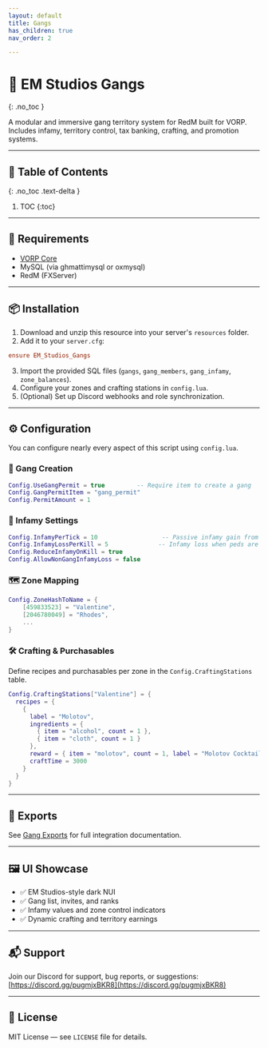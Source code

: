 ```yaml
---
layout: default
title: Gangs
has_children: true
nav_order: 2

---
```


# 🏴 EM Studios Gangs
{: .no_toc }

A modular and immersive gang territory system for RedM built for VORP. Includes infamy, territory control, tax banking, crafting, and promotion systems.

---

## 📑 Table of Contents
{: .no_toc .text-delta }

1. TOC
{:toc}

---

## 🔧 Requirements

- [VORP Core](https://github.com/VORPCORE/vorp_core-lua)
- MySQL (via ghmattimysql or oxmysql)
- RedM (FXServer)

---

## 📦 Installation

1. Download and unzip this resource into your server's `resources` folder.
2. Add it to your `server.cfg`:

```cfg
ensure EM_Studios_Gangs
```

3. Import the provided SQL files (`gangs`, `gang_members`, `gang_infamy`, `zone_balances`).
4. Configure your zones and crafting stations in `config.lua`.
5. (Optional) Set up Discord webhooks and role synchronization.

---

## ⚙️ Configuration

You can configure nearly every aspect of this script using `config.lua`.

### 🔐 Gang Creation

```lua
Config.UseGangPermit = true         -- Require item to create a gang
Config.GangPermitItem = "gang_permit"
Config.PermitAmount = 1
```

### 🧾 Infamy Settings

```lua
Config.InfamyPerTick = 10                  -- Passive infamy gain from KOTH
Config.InfamyLossPerKill = 5              -- Infamy loss when peds are killed
Config.ReduceInfamyOnKill = true
Config.AllowNonGangInfamyLoss = false
```

### 🗺️ Zone Mapping

```lua
Config.ZoneHashToName = {
    [459833523] = "Valentine",
    [2046780049] = "Rhodes",
    ...
}
```

### 🛠️ Crafting & Purchasables

Define recipes and purchasables per zone in the `Config.CraftingStations` table.

```lua
Config.CraftingStations["Valentine"] = {
  recipes = {
    {
      label = "Molotov",
      ingredients = {
        { item = "alcohol", count = 1 },
        { item = "cloth", count = 1 }
      },
      reward = { item = "molotov", count = 1, label = "Molotov Cocktail" },
      craftTime = 3000
    }
  }
}
```

---

## 🔁 Exports

See [Gang Exports](./gang-exports) for full integration documentation.


---

## 🖼️ UI Showcase

- ✅ EM Studios-style dark NUI
- ✅ Gang list, invites, and ranks
- ✅ Infamy values and zone control indicators
- ✅ Dynamic crafting and territory earnings

---

## 📬 Support

Join our Discord for support, bug reports, or suggestions:  
[https://discord.gg/pugmjxBKR8](https://discord.gg/pugmjxBKR8)

---

## 📄 License

MIT License — see `LICENSE` file for details.

